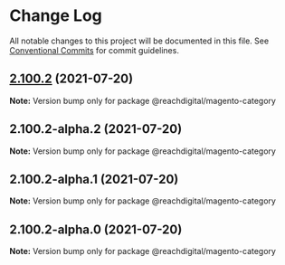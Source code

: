 # Change Log

All notable changes to this project will be documented in this file.
See [Conventional Commits](https://conventionalcommits.org) for commit guidelines.

## [2.100.2](https://github.com/ho-nl/m2-pwa/compare/@reachdigital/magento-category@2.100.2-alpha.2...@reachdigital/magento-category@2.100.2) (2021-07-20)

**Note:** Version bump only for package @reachdigital/magento-category





## 2.100.2-alpha.2 (2021-07-20)

**Note:** Version bump only for package @reachdigital/magento-category





## 2.100.2-alpha.1 (2021-07-20)

**Note:** Version bump only for package @reachdigital/magento-category





## 2.100.2-alpha.0 (2021-07-20)

**Note:** Version bump only for package @reachdigital/magento-category
